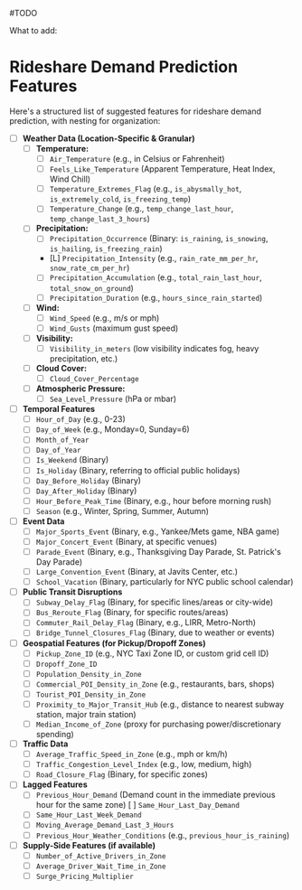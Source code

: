 #TODO

What to add:

# Rideshare Demand Prediction Features

Here's a structured list of suggested features for rideshare demand prediction, with nesting for organization:

- [ ] **Weather Data (Location-Specific & Granular)**
  - [ ] **Temperature:**
    - [ ] `Air_Temperature` (e.g., in Celsius or Fahrenheit)
    - [ ] `Feels_Like_Temperature` (Apparent Temperature, Heat Index, Wind Chill)
    - [ ] `Temperature_Extremes_Flag` (e.g., `is_abysmally_hot`, `is_extremely_cold`, `is_freezing_temp`)
    - [ ] `Temperature_Change` (e.g., `temp_change_last_hour`, `temp_change_last_3_hours`)
  - [ ] **Precipitation:**
    - [ ] `Precipitation_Occurrence` (Binary: `is_raining`, `is_snowing`, `is_hailing`, `is_freezing_rain`)
    - [L] `Precipitation_Intensity` (e.g., `rain_rate_mm_per_hr`, `snow_rate_cm_per_hr`)
    - [ ] `Precipitation_Accumulation` (e.g., `total_rain_last_hour`, `total_snow_on_ground`)
    - [ ] `Precipitation_Duration` (e.g., `hours_since_rain_started`)
  - [ ] **Wind:**
    - [ ] `Wind_Speed` (e.g., m/s or mph)
    - [ ] `Wind_Gusts` (maximum gust speed)
  - [ ] **Visibility:**
    - [ ] `Visibility_in_meters` (low visibility indicates fog, heavy precipitation, etc.)
  - [ ] **Cloud Cover:**
    - [ ] `Cloud_Cover_Percentage`
  - [ ] **Atmospheric Pressure:**
    - [ ] `Sea_Level_Pressure` (hPa or mbar)
- [ ] **Temporal Features**
  - [ ] `Hour_of_Day` (e.g., 0-23)
  - [ ] `Day_of_Week` (e.g., Monday=0, Sunday=6)
  - [ ] `Month_of_Year`
  - [ ] `Day_of_Year`
  - [ ] `Is_Weekend` (Binary)
  - [ ] `Is_Holiday` (Binary, referring to official public holidays)
  - [ ] `Day_Before_Holiday` (Binary)
  - [ ] `Day_After_Holiday` (Binary)
  - [ ] `Hour_Before_Peak_Time` (Binary, e.g., hour before morning rush)
  - [ ] `Season` (e.g., Winter, Spring, Summer, Autumn)
- [ ] **Event Data**
  - [ ] `Major_Sports_Event` (Binary, e.g., Yankee/Mets game, NBA game)
  - [ ] `Major_Concert_Event` (Binary, at specific venues)
  - [ ] `Parade_Event` (Binary, e.g., Thanksgiving Day Parade, St. Patrick's Day Parade)
  - [ ] `Large_Convention_Event` (Binary, at Javits Center, etc.)
  - [ ] `School_Vacation` (Binary, particularly for NYC public school calendar)
- [ ] **Public Transit Disruptions**
  - [ ] `Subway_Delay_Flag` (Binary, for specific lines/areas or city-wide)
  - [ ] `Bus_Reroute_Flag` (Binary, for specific routes/areas)
  - [ ] `Commuter_Rail_Delay_Flag` (Binary, e.g., LIRR, Metro-North)
  - [ ] `Bridge_Tunnel_Closures_Flag` (Binary, due to weather or events)
- [ ] **Geospatial Features (for Pickup/Dropoff Zones)**
  - [ ] `Pickup_Zone_ID` (e.g., NYC Taxi Zone ID, or custom grid cell ID)
  - [ ] `Dropoff_Zone_ID`
  - [ ] `Population_Density_in_Zone`
  - [ ] `Commercial_POI_Density_in_Zone` (e.g., restaurants, bars, shops)
  - [ ] `Tourist_POI_Density_in_Zone`
  - [ ] `Proximity_to_Major_Transit_Hub` (e.g., distance to nearest subway station, major train station)
  - [ ] `Median_Income_of_Zone` (proxy for purchasing power/discretionary spending)
- [ ] **Traffic Data**
  - [ ] `Average_Traffic_Speed_in_Zone` (e.g., mph or km/h)
  - [ ] `Traffic_Congestion_Level_Index` (e.g., low, medium, high)
  - [ ] `Road_Closure_Flag` (Binary, for specific zones)
- [ ] **Lagged Features**
  - [ ] `Previous_Hour_Demand` (Demand count in the immediate previous hour for the same zone)
        [ ] `Same_Hour_Last_Day_Demand`
  - [ ] `Same_Hour_Last_Week_Demand`
  - [ ] `Moving_Average_Demand_Last_3_Hours`
  - [ ] `Previous_Hour_Weather_Conditions` (e.g., `previous_hour_is_raining`)
- [ ] **Supply-Side Features (if available)**
  - [ ] `Number_of_Active_Drivers_in_Zone`
  - [ ] `Average_Driver_Wait_Time_in_Zone`
  - [ ] `Surge_Pricing_Multiplier`
